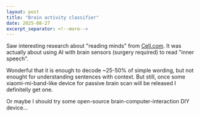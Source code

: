 ```yaml
---
layout: post
title: "Brain activity classifier"
date: 2025-08-27
excerpt_separator: <!--more-->
---
```


Saw interesting research about "reading minds" from [Cell.com](https://www.cell.com/cell/fulltext/S0092-8674(25)00681-6). It was actually about using AI with brain sensors (surgery required) to read "inner speech".

Wonderful that it is enough to decode ~25-50% of simple wording, but not enought for understanding sentences with context. But still, once some xiaomi-mi-band-like device for passive brain scan will be released I definitelly get one.

Or maybe I should try some open-source brain-computer-interaction DIY device...
